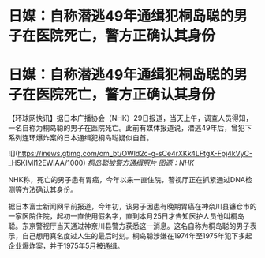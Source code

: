# 日媒：自称潜逃49年通缉犯桐岛聪的男子在医院死亡，警方正确认其身份

# 日媒：自称潜逃49年通缉犯桐岛聪的男子在医院死亡，警方正确认其身份

【环球网快讯】据日本广播协会（NHK）29日报道，当天上午，调查人员得知，一名自称为桐岛聪的男子在医院死亡。此前有媒体报道说，潜逃49年后，曾犯下系列连环爆炸案的日本通缉犯桐岛聪疑似自首。

![](https://inews.gtimg.com/om_bt/OWld2c-g-sCe4rXKk4LFtgX-Fpj4kVyC-
_H5KlMl12EWIAA/1000) _桐岛聪被警方通缉照片 图源：NHK_

NHK称，死亡的男子患有胃癌，今年以来一直住院，警视厅正在抓紧通过DNA检测等方法确认其身份。

据日本富士新闻网早前报道，今年初，该男子因患有晚期胃癌在神奈川县镰仓市的一家医院住院，起初一直使用假名字，直到本月25日才告知医护人员他叫桐岛聪。东京警视厅当天通过神奈川县警方获悉这一消息。这名自称为桐岛聪的男子表示，自己想用真名度过人生的最后时刻。桐岛聪涉嫌在1974年至1975年犯下多起企业爆炸案，并于1975年5月被通缉。

